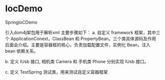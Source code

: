 # IocDemo
SpringIoCDemo

引入dom4j架包用于解析xml
主要步骤如下：
a. 自定义 framework 框架，其中三个 ApplicationConext，ClassBean 和 PropertyBean。三个类具体源码及作用后面会介绍。主要是容器框的核心，负责加载配置文件，实例化 Bean，注入 bean 依赖关系。

b. 定义 IUsb 接口, 相机类 Camera 和 手机类 Phone 分别实现 IUsb 接口。

c. 定义 TestSpring 测试类，用来测试自定义容器框架
